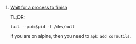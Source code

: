  1. [Wait for a process to finish](https://stackoverflow.com/questions/1058047/wait-for-a-process-to-finish)
    
    TL;DR:
    
    ```
    tail --pid=$pid -f /dev/null
    ```
    
    If you are on alpine, then you need to `apk add coreutils`.
